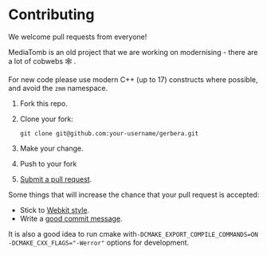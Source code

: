 # Contributing

We welcome pull requests from everyone!

MediaTomb is an old project that we are working on modernising - there are a lot of cobwebs 🕸 .

For new code please use modern C++ (up to 17) constructs where possible, and avoid the `zmm` namespace.

1. Fork this repo.

2. Clone your fork:

    `git clone git@github.com:your-username/gerbera.git`

2. Make your change.

3. Push to your fork

4. [Submit a pull request](https://github.com/gerbera/gerbera/compare).

Some things that will increase the chance that your pull request is accepted:

* Stick to [Webkit style](https://webkit.org/code-style-guidelines/).
* Write a [good commit message](http://tbaggery.com/2008/04/19/a-note-about-git-commit-messages.html).

It is also a good idea to run cmake with`-DCMAKE_EXPORT_COMPILE_COMMANDS=ON -DCMAKE_CXX_FLAGS="-Werror"`
options for development.
